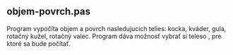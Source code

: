 ## objem-povrch.pas

Program vypočíta objem a povrch nasledujucich telies: kocka, kváder, gula, rotačný kužel, rotačný valec. Program dáva možnosť vybrať si teleso , pre ktoré sa bude počítať.
